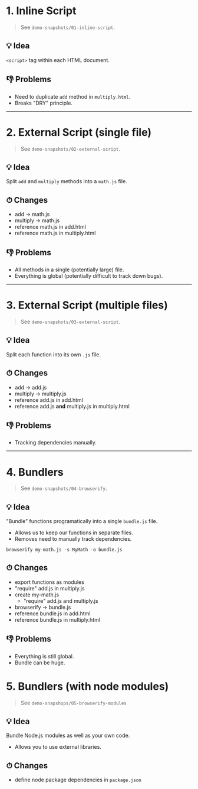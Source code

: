 # 1. Inline Script

> See `demo-snapshots/01-inline-script`.

## 💡 Idea

`<script>` tag within each HTML document.

## 👎 Problems

- Need to duplicate `add` method in `multiply.html`.
- Breaks "DRY" principle.


- - -


# 2. External Script (single file)

> See `demo-snapshots/02-external-script`.

## 💡 Idea 

Split `add` and `multiply` methods into a `math.js` file.

## ⏱ Changes

- add -> math.js
- multiply -> math.js
- reference math.js in add.html  
- reference math.js in multiply.html


## 👎 Problems

- All methods in a single (potentially large) file.
- Everything is global (potentially difficult to track down bugs).



- - -



# 3. External Script (multiple files)

> See `demo-snapshots/03-external-script`.

## 💡 Idea 

Split each function into its own `.js` file.

## ⏱ Changes

- add -> add.js
- multiply -> multiply.js
- reference add.js in add.html  
- reference add.js **and** multiply.js in multiply.html


## 👎 Problems

- Tracking dependencies manually.


- - -



# 4. Bundlers

> See `demo-snapshots/04-browserify`.

## 💡 Idea

"Bundle" functions programatically into a single `bundle.js` file.

- Allows us to keep our functions in separate files.
- Removes need to manually track dependencies.

```
browserify my-math.js -s MyMath -o bundle.js
```

## ⏱ Changes

- export functions as modules
- "require" add.js in multiply.js
- create my-math.js
    - "require" add.js and multiply.js
- browserify -> bundle.js
- reference bundle.js in add.html  
- reference bundle.js in multiply.html


## 👎 Problems

- Everything is still global.
- Bundle can be huge.



# 5. Bundlers (with node modules)

> See `demo-snapshops/05-browserify-modules`

## 💡 Idea

Bundle Node.js modules as well as your own code.

- Allows you to use external libraries.

## ⏱ Changes

- define node package dependencies  in `package.json`